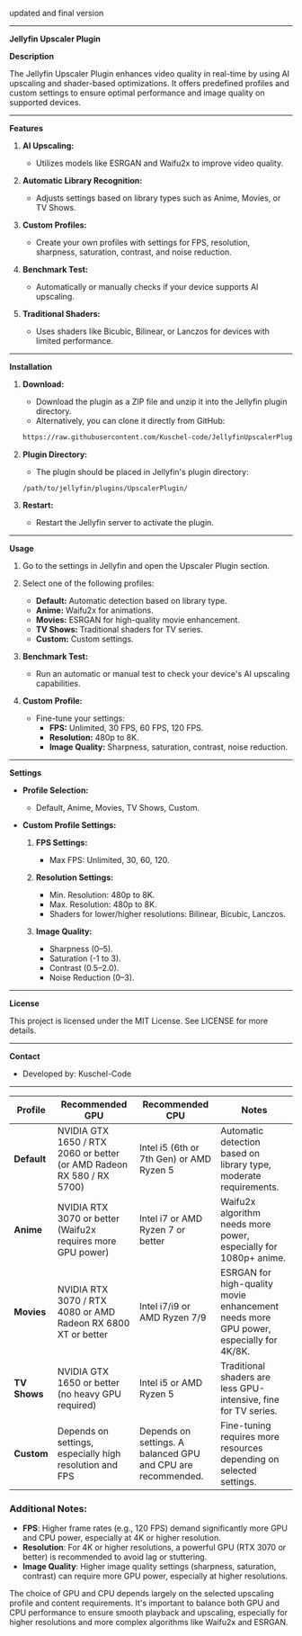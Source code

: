 updated and final version

---

**Jellyfin Upscaler Plugin**

**Description**

The Jellyfin Upscaler Plugin enhances video quality in real-time by using AI upscaling and shader-based optimizations. It offers predefined profiles and custom settings to ensure optimal performance and image quality on supported devices.

---

**Features**

1. **AI Upscaling:**
   - Utilizes models like ESRGAN and Waifu2x to improve video quality.
   
2. **Automatic Library Recognition:**
   - Adjusts settings based on library types such as Anime, Movies, or TV Shows.

3. **Custom Profiles:**
   - Create your own profiles with settings for FPS, resolution, sharpness, saturation, contrast, and noise reduction.

4. **Benchmark Test:**
   - Automatically or manually checks if your device supports AI upscaling.

5. **Traditional Shaders:**
   - Uses shaders like Bicubic, Bilinear, or Lanczos for devices with limited performance.

---

**Installation**

1. **Download:**
   - Download the plugin as a ZIP file and unzip it into the Jellyfin plugin directory.
   - Alternatively, you can clone it directly from GitHub:

   ```bash
   https://raw.githubusercontent.com/Kuschel-code/JellyfinUpscalerPlugin/main/backend/manifest.json
    ```

2. **Plugin Directory:**
   - The plugin should be placed in Jellyfin's plugin directory:

   ```
   /path/to/jellyfin/plugins/UpscalerPlugin/
   ```

3. **Restart:**
   - Restart the Jellyfin server to activate the plugin.

---

**Usage**

1. Go to the settings in Jellyfin and open the Upscaler Plugin section.
2. Select one of the following profiles:
   - **Default:** Automatic detection based on library type.
   - **Anime:** Waifu2x for animations.
   - **Movies:** ESRGAN for high-quality movie enhancement.
   - **TV Shows:** Traditional shaders for TV series.
   - **Custom:** Custom settings.
   
3. **Benchmark Test:**
   - Run an automatic or manual test to check your device's AI upscaling capabilities.

4. **Custom Profile:**
   - Fine-tune your settings:
     - **FPS:** Unlimited, 30 FPS, 60 FPS, 120 FPS.
     - **Resolution:** 480p to 8K.
     - **Image Quality:** Sharpness, saturation, contrast, noise reduction.

---

**Settings**

- **Profile Selection:**
  - Default, Anime, Movies, TV Shows, Custom.

- **Custom Profile Settings:**

  1. **FPS Settings:**
     - Max FPS: Unlimited, 30, 60, 120.
   
  2. **Resolution Settings:**
     - Min. Resolution: 480p to 8K.
     - Max. Resolution: 480p to 8K.
     - Shaders for lower/higher resolutions: Bilinear, Bicubic, Lanczos.
   
  3. **Image Quality:**
     - Sharpness (0–5).
     - Saturation (-1 to 3).
     - Contrast (0.5–2.0).
     - Noise Reduction (0–3).

---

**License**

This project is licensed under the MIT License. See LICENSE for more details.

---

**Contact**

- Developed by: Kuschel-Code  

---

| **Profile**     | **Recommended GPU**                                          | **Recommended CPU**                                          | **Notes**                                                           |
|-----------------|--------------------------------------------------------------|--------------------------------------------------------------|---------------------------------------------------------------------|
| **Default**     | NVIDIA GTX 1650 / RTX 2060 or better (or AMD Radeon RX 580 / RX 5700) | Intel i5 (6th or 7th Gen) or AMD Ryzen 5                    | Automatic detection based on library type, moderate requirements.  |
| **Anime**       | NVIDIA RTX 3070 or better (Waifu2x requires more GPU power)  | Intel i7 or AMD Ryzen 7 or better                            | Waifu2x algorithm needs more power, especially for 1080p+ anime.    |
| **Movies**      | NVIDIA RTX 3070 / RTX 4080 or AMD Radeon RX 6800 XT or better | Intel i7/i9 or AMD Ryzen 7/9                                 | ESRGAN for high-quality movie enhancement needs more GPU power, especially for 4K/8K. |
| **TV Shows**    | NVIDIA GTX 1650 or better (no heavy GPU required)            | Intel i5 or AMD Ryzen 5                                      | Traditional shaders are less GPU-intensive, fine for TV series.     |
| **Custom**      | Depends on settings, especially high resolution and FPS      | Depends on settings. A balanced GPU and CPU are recommended. | Fine-tuning requires more resources depending on selected settings. |

### Additional Notes:
- **FPS**: Higher frame rates (e.g., 120 FPS) demand significantly more GPU and CPU power, especially at 4K or higher resolution.
- **Resolution**: For 4K or higher resolutions, a powerful GPU (RTX 3070 or better) is recommended to avoid lag or stuttering.
- **Image Quality**: Higher image quality settings (sharpness, saturation, contrast) can require more GPU power, especially at higher resolutions.

The choice of GPU and CPU depends largely on the selected upscaling profile and content requirements. It's important to balance both GPU and CPU performance to ensure smooth playback and upscaling, especially for higher resolutions and more complex algorithms like Waifu2x and ESRGAN.


